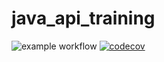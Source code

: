 # java_api_training
![example workflow](https://github.com/kachouti/java_api_training/actions/workflows/build.yml/badge.svg)
[![codecov](https://codecov.io/gh/kachouti/java_api_training/branch/main/graph/badge.svg)](https://codecov.io/gh/kachouti/java_api_training)
